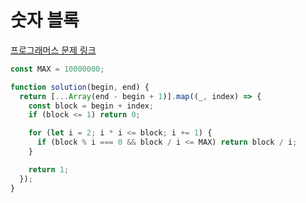 # 숫자 블록

[프로그래머스 문제 링크](https://programmers.co.kr/learn/courses/30/lessons/12923)

```javascript
const MAX = 10000000;

function solution(begin, end) {
  return [...Array(end - begin + 1)].map((_, index) => {
    const block = begin + index;
    if (block <= 1) return 0;

    for (let i = 2; i * i <= block; i += 1) {
      if (block % i === 0 && block / i <= MAX) return block / i;
    }

    return 1;
  });
}
```
